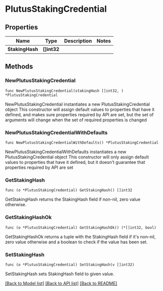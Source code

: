# PlutusStakingCredential

## Properties

Name | Type | Description | Notes
------------ | ------------- | ------------- | -------------
**StakingHash** | **[]int32** |  | 

## Methods

### NewPlutusStakingCredential

`func NewPlutusStakingCredential(stakingHash []int32, ) *PlutusStakingCredential`

NewPlutusStakingCredential instantiates a new PlutusStakingCredential object
This constructor will assign default values to properties that have it defined,
and makes sure properties required by API are set, but the set of arguments
will change when the set of required properties is changed

### NewPlutusStakingCredentialWithDefaults

`func NewPlutusStakingCredentialWithDefaults() *PlutusStakingCredential`

NewPlutusStakingCredentialWithDefaults instantiates a new PlutusStakingCredential object
This constructor will only assign default values to properties that have it defined,
but it doesn't guarantee that properties required by API are set

### GetStakingHash

`func (o *PlutusStakingCredential) GetStakingHash() []int32`

GetStakingHash returns the StakingHash field if non-nil, zero value otherwise.

### GetStakingHashOk

`func (o *PlutusStakingCredential) GetStakingHashOk() (*[]int32, bool)`

GetStakingHashOk returns a tuple with the StakingHash field if it's non-nil, zero value otherwise
and a boolean to check if the value has been set.

### SetStakingHash

`func (o *PlutusStakingCredential) SetStakingHash(v []int32)`

SetStakingHash sets StakingHash field to given value.



[[Back to Model list]](../README.md#documentation-for-models) [[Back to API list]](../README.md#documentation-for-api-endpoints) [[Back to README]](../README.md)



